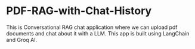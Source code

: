 # PDF-RAG-with-Chat-History
This is Conversational RAG chat application where we can upload pdf documents and chat about it with a LLM. This app is built using LangChain and Groq AI.
